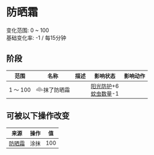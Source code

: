 # 防晒霜  
变化范围: 0 ~ 100  
基础变化率: -1 / 每15分钟  
## 阶段  
范围  |  名称  |  描述  |  影响状态  |  影响动作  
----  |  ----  |  ----  |  ----  |  ----  
1 ～ 100  |  <img decoding="async" src="Sprite/AloeGel.png" href="a.md" style="max-width:20px;max-height:20px;">抹了防晒霜  |    |  [阳光防护](SunProtection.md)+6<br>[蚊虫数量](BugPopulation.md)-1  |    
## 可被以下操作改变  
来源  |  操作  |  值  
----  |  ----  |  ----  
[防晒霜](SunScreen.md)  |  涂抹  |  100  
